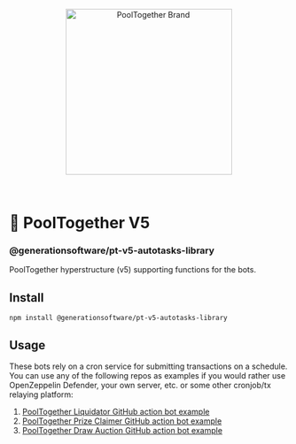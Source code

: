 <p align="center">
  <img src="https://raw.githubusercontent.com/GenerationSoftware/pt-v5-utils-js/main/img/pooltogether-logo--purple@2x.png?raw=true" alt="PoolTogether Brand" style="max-width:100%;" width="300">
</p>

<br />

# 🤖 PoolTogether V5

### @generationsoftware/pt-v5-autotasks-library

PoolTogether hyperstructure (v5) supporting functions for the bots.

## Install

```
npm install @generationsoftware/pt-v5-autotasks-library
```

## Usage

These bots rely on a cron service for submitting transactions on a schedule. You can use any of the following repos as examples if you would rather use OpenZeppelin Defender, your own server, etc. or some other cronjob/tx relaying platform:

1. [PoolTogether Liquidator GitHub action bot example](https://github.com/GenerationSoftware/pt-v5-liquidator-gh-action-bot)
2. [PoolTogether Prize Claimer GitHub action bot example](https://github.com/GenerationSoftware/pt-v5-prize-claimer-gh-action-bot)
3. [PoolTogether Draw Auction GitHub action bot example](https://github.com/GenerationSoftware/pt-v5-draw-auction-gh-action-bot)
